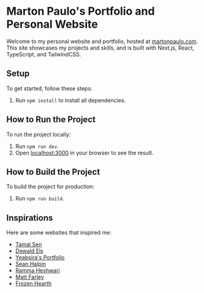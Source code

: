 # Marton Paulo's Portfolio and Personal Website

Welcome to my personal website and portfolio, hosted at [martonpaulo.com](https://martonpaulo.com). This site showcases my projects and skills, and is built with Next.js, React, TypeScript, and TailwindCSS.

## Setup

To get started, follow these steps:

1. Run `npm install` to install all dependencies.

## How to Run the Project

To run the project locally:

1. Run `npm run dev`.
2. Open [localhost:3000](localhost:3000) in your browser to see the result.

## How to Build the Project

To build the project for production:

1. Run `npm run build`.

## Inspirations

Here are some websites that inspired me:

- [Tamal Sen](https://tamalsen.dev/)
- [Dewald Els](https://dewaldels.com/)
- [Yeabsira's Portfolio](https://yeabsiras-portfolio.vercel.app/)
- [Sean Halpin](https://www.seanhalpin.xyz/)
- [Ramma Heshwari](https://www.rammaheshwari.com/)
- [Matt Farley](https://mattfarley.ca/)
- [Frozen Hearth](https://frozenhearth.vercel.app/)
